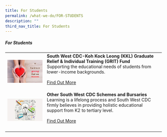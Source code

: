 ```yaml
---
title: For Students
permalink: /what-we-do/FOR-STUDENTS
description: ""
third_nav_title: For Students
---
```

##### For Students



| ||  |
| -------- | -------- | -------- |
| ![](/images/SWHappyFund.png)    |   **South West CDC-Koh Kock Leong (KKL) Graduate Relief & Individual Training (GRIT) Fund**<br> Supporting the educational needs of students from lower-income backgrounds. <br><br> [Find Out More](/what-we-do/For-Students/gritfund)<br><br>|      |
| ![](/images/SWIFT.png)  |**Other South West CDC Schemes and Bursaries**<br> Learning is a lifelong process and South West CDC firmly believes in providing holistic educational support from K2 to tertiary level.<br><br> [Find Out More](/what-we-do/For-Students/otherschemesandbursaries) <br><br>|      |
||